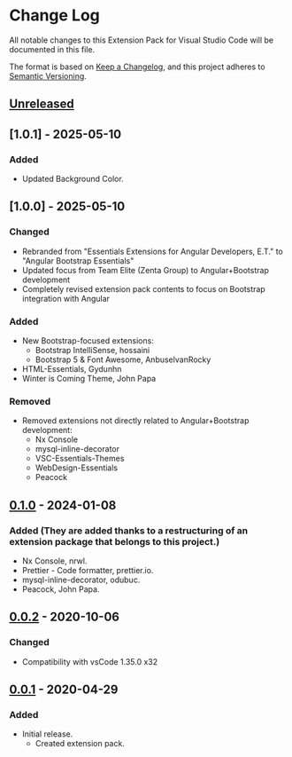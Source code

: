 # Change Log

All notable changes to this Extension Pack for Visual Studio Code will be documented in this file.

The format is based on [Keep a Changelog](https://keepachangelog.com/en/1.0.0/),
and this project adheres to [Semantic Versioning](https://semver.org/spec/v2.0.0.html).

## [Unreleased]

## [1.0.1] - 2025-05-10

### Added

* Updated Background Color.

## [1.0.0] - 2025-05-10

### Changed

* Rebranded from "Essentials Extensions for Angular Developers, E.T." to "Angular Bootstrap Essentials"
* Updated focus from Team Elite (Zenta Group) to Angular+Bootstrap development
* Completely revised extension pack contents to focus on Bootstrap integration with Angular

### Added

* New Bootstrap-focused extensions:
  * Bootstrap IntelliSense, hossaini
  * Bootstrap 5 & Font Awesome, AnbuselvanRocky
* HTML-Essentials, Gydunhn
* Winter is Coming Theme, John Papa

### Removed

* Removed extensions not directly related to Angular+Bootstrap development:
  * Nx Console
  * mysql-inline-decorator
  * VSC-Essentials-Themes
  * WebDesign-Essentials
  * Peacock

## [0.1.0] - 2024-01-08

### Added (They are added thanks to a restructuring of an extension package that belongs to this project.)

* Nx Console, nrwl.
* Prettier - Code formatter, prettier.io.
* mysql-inline-decorator, odubuc.
* Peacock, John Papa.

## [0.0.2] - 2020-10-06

### Changed

* Compatibility with vsCode 1.35.0 x32

## [0.0.1] - 2020-04-29

### Added

* Initial release.
  * Created extension pack.

[Unreleased]: https://github.com/Gydunhn/Angular-Developers-TE/tree/develop
[0.1.0]: https://github.com/Gydunhn/Angular-Developers-TE/releases/tag/0.1.0
[0.0.2]: https://github.com/Gydunhn/Angular-Developers-TE/releases/tag/0.0.2
[0.0.1]: https://github.com/Gydunhn/Angular-Developers-TE/releases/tag/0.0.1
